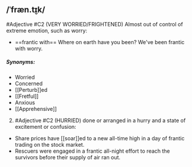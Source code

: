 ## /ˈfræn.t̬ɪk/  
#Adjective
#C2
(VERY WORRIED/FRIGHTENED)
Almost out of control of extreme emotion, such as worry:

- ==frantic with==
Where on earth have you been? We've been frantic with worry.


##### Synonyms:
- Worried
- Concerned
- [[Perturb]]ed
- [[Fretful]]
- Anxious
- [[Apprehensive]]

2. #Adjective 
#C2
(HURRIED)
done or arranged in a hurry and a state of excitement or confusion:

- Share prices have [[soar]]ed to a new all-time high in a day of frantic trading on the stock market.
- Rescuers were engaged in a frantic all-night effort to reach the survivors before their supply of air ran out.